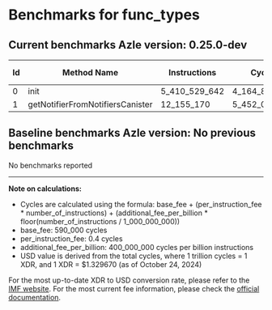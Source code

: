 # Benchmarks for func_types

## Current benchmarks Azle version: 0.25.0-dev

| Id  | Method Name                      | Instructions  | Cycles        | USD           | USD/Million Calls |
| --- | -------------------------------- | ------------- | ------------- | ------------- | ----------------- |
| 0   | init                             | 5_410_529_642 | 4_164_801_856 | $0.0055378121 | $5_537.81         |
| 1   | getNotifierFromNotifiersCanister | 12_155_170    | 5_452_068     | $0.0000072495 | $7.24             |

## Baseline benchmarks Azle version: No previous benchmarks

No benchmarks reported

---

**Note on calculations:**

-   Cycles are calculated using the formula: base_fee + (per_instruction_fee \* number_of_instructions) + (additional_fee_per_billion \* floor(number_of_instructions / 1_000_000_000))
-   base_fee: 590_000 cycles
-   per_instruction_fee: 0.4 cycles
-   additional_fee_per_billion: 400_000_000 cycles per billion instructions
-   USD value is derived from the total cycles, where 1 trillion cycles = 1 XDR, and 1 XDR = $1.329670 (as of October 24, 2024)

For the most up-to-date XDR to USD conversion rate, please refer to the [IMF website](https://www.imf.org/external/np/fin/data/rms_sdrv.aspx).
For the most current fee information, please check the [official documentation](https://internetcomputer.org/docs/current/developer-docs/gas-cost#execution).
